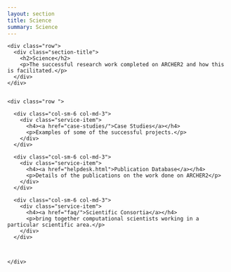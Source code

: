 ```yaml
---
layout: section
title: Science
summary: Science
---
```



<!-- Service Start -->
<section id="service">
  <div class="container">
	
    <div class="row">	
      <div class="section-title">
        <h2>Science</h2>
        <p>The successful research work completed on ARCHER2 and how this is facilitated.</p>
      </div>
    </div>
					
			
    <div class="row ">
		
      <div class="col-sm-6 col-md-3">
        <div class="service-item">
          <h4><a href="case-studies/">Case Studies</a></h4>
          <p>Examples of some of the successful projects.</p>
        </div>
      </div>		
			
      <div class="col-sm-6 col-md-3">
        <div class="service-item">
          <h4><a href="helpdesk.html">Publication Database</a></h4>
          <p>Details of the publications on the work done on ARCHER2</p>
        </div>
      </div>		
			
      <div class="col-sm-6 col-md-3">
        <div class="service-item">
          <h4><a href="faq/">Scientific Consortia</a></h4>
          <p>bring together computational scientists working in a particular scientific area.</p>
        </div>
      </div>	
			
		
			
    </div>
  </div>
</section>

